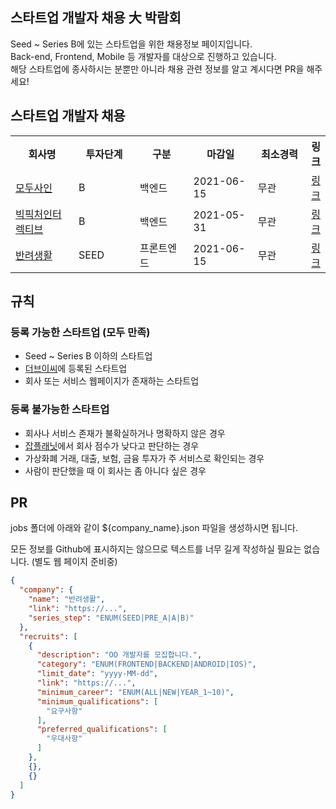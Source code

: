 ## 스타트업 개발자 채용 大 박람회

Seed ~ Series B에 있는 스타트업을 위한 채용정보 페이지입니다.  
Back-end, Frontend, Mobile 등 개발자를 대상으로 진행하고 있습니다.  
해당 스타트업에 종사하시는 분뿐만 아니라 채용 관련 정보를 알고 계시다면 PR을 해주세요!

## 스타트업 개발자 채용

<table>
    <tr>
        <th width="150">회사명</th>
        <th width="120">투자단계</th>
        <th width="120">구분</th>
        <th width="120">마감일</th>
        <th width="120">최소경력</th>
        <th>링크</th>
    </tr>
    <tr>
        <td rowspan="1">
            <a href="https://modusign.co.kr" target="_blank">모두사인</a>
        </td>
        <td rowspan="1">B</td>
        <td>백엔드</td>
        <td>
            2021-06-15
            </td>
        <td>무관</td>
        <td><a href="https://www.notion.so/975a991feaa44450bfb29c3832091c24" target="_blank">링크</a></td>
    </tr>
    <tr>
        <td rowspan="1">
            <a href="https://lvup.gg" target="_blank">빅픽처인터렉티브</a>
        </td>
        <td rowspan="1">B</td>
        <td>백엔드</td>
        <td>
            2021-05-31
            </td>
        <td>무관</td>
        <td><a href="https://www.wanted.co.kr/wd/43089" target="_blank">링크</a></td>
    </tr>
    <tr>
        <td rowspan="1">
            <a href="https://ban-life.com" target="_blank">반려생활</a>
        </td>
        <td rowspan="1">SEED</td>
        <td>프론트엔드</td>
        <td>
            2021-06-15
            </td>
        <td>무관</td>
        <td><a href="https://ban-life.com/recruit" target="_blank">링크</a></td>
    </tr>
    
</table>

## 규칙

### 등록 가능한 스타트업 (모두 만족)

- Seed ~ Series B 이하의 스타트업
- [더브이씨](https://thevc.kr)에 등록된 스타트업
- 회사 또는 서비스 웹페이지가 존재하는 스타트업

### 등록 불가능한 스타트업

- 회사나 서비스 존재가 불확실하거나 명확하지 않은 경우
- [잡플래닛](https://www.jobplanet.co.kr)에서 회사 점수가 낮다고 판단하는 경우
- 가상화폐 거래, 대출, 보험, 금융 투자가 주 서비스로 확인되는 경우
- 사람이 판단했을 때 이 회사는 좀 아니다 싶은 경우

## PR

jobs 폴더에 아래와 같이 ${company_name}.json 파일을 생성하시면 됩니다.

모든 정보를 Github에 표시하지는 않으므로 텍스트를 너무 길게 작성하실 필요는 없습니다. (별도 웹 페이지 준비중)

```json
{
  "company": {
    "name": "반려생활",
    "link": "https://...",
    "series_step": "ENUM(SEED|PRE_A|A|B)"
  },
  "recruits": [
    {
      "description": "OO 개발자를 모집합니다.",
      "category": "ENUM(FRONTEND|BACKEND|ANDROID|IOS)",
      "limit_date": "yyyy-MM-dd",
      "link": "https://...",
      "minimum_career": "ENUM(ALL|NEW|YEAR_1~10)",
      "minimum_qualifications": [
        "요구사항"
      ],
      "preferred_qualifications": [
        "우대사항"
      ]
    },
    {},
    {}
  ]
}
```
